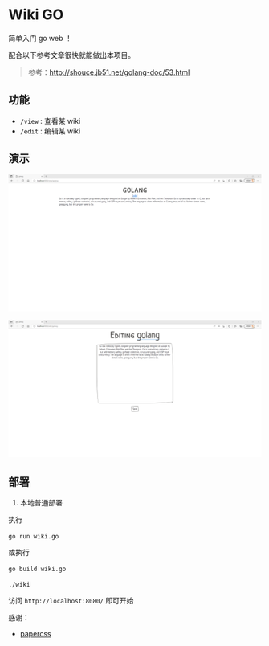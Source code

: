 # Wiki GO

简单入门 go web ！

配合以下参考文章很快就能做出本项目。
> 参考：http://shouce.jb51.net/golang-doc/53.html

## 功能
- `/view` : 查看某 wiki
- `/edit` : 编辑某 wiki 

## 演示

![snap1](img/snap1.png)

![snap2](img/snap2.png)

## 部署

1. 本地普通部署

执行 

`go run wiki.go`

或执行 

`go build wiki.go`

`./wiki`

访问 `http://localhost:8080/` 即可开始

感谢：
- [papercss](https://github.com/papercss/papercss)
